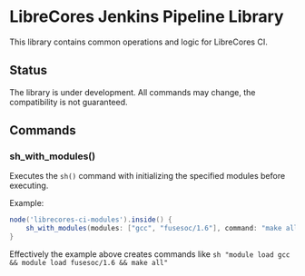 # LibreCores Jenkins Pipeline Library 

This library contains common operations and logic for LibreCores CI.

## Status 

The library is under development.
All commands may change, the compatibility is not guaranteed.

## Commands

### sh_with_modules()

Executes the `sh()` command with initializing the specified modules before executing. 

Example:

```groovy
node('librecores-ci-modules').inside() {
    sh_with_modules(modules: ["gcc", "fusesoc/1.6"], command: "make all")
}
```

Effectively the example above creates commands like `sh "module load gcc && module load fusesoc/1.6 && make all"`